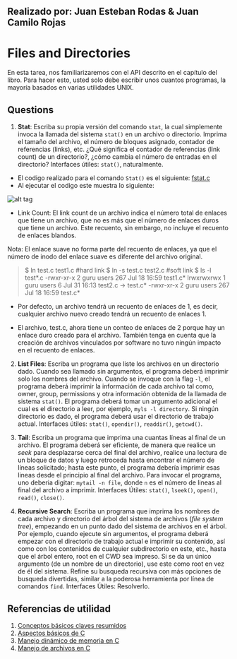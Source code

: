 ## Realizado por: Juan Esteban Rodas & Juan Camilo Rojas ## 

# Files and Directories #

En esta tarea, nos familiarizaremos con el API descrito en el capítulo del libro. Para hacer esto, usted solo debe escribir unos cuantos programas, la mayoría basados en varias utilidades UNIX.

## Questions ##

1. **Stat**: Escriba su propia versión del comando ```stat```, la cual simplemente invoca la llamada del sistema ```stat()``` en un archivo o directorio. Imprima el tamaño del archivo, el número de bloques asignado, contador de referencias (links), etc. ¿Qué significa el contador de referencias (link count) de un directorio?, ¿cómo cambia el número de entradas en el directorio? Interfaces útiles: ```stat()```, naturalmente.

- El codigo realizado para el comando ```Stat()``` es el siguiente: [fstat.c](https://github.com/Jeroquendo/files-directories/blob/master/fstat.c)
- Al ejecutar el codigo este muestra lo siguiente:

![alt tag]()

- Link Count:  El link count de un archivo indica el número total de enlaces que tiene un archivo, que no es más que el número de enlaces duros que tiene un archivo. Este recuento, sin embargo, no incluye el recuento de enlaces blandos.

Nota: El enlace suave no forma parte del recuento de enlaces, ya que el número de inodo del enlace suave es diferente del archivo original.

> $ ln test.c test1.c     #hard link
  $ ln -s test.c test2.c  #soft link
  $ ls -l test*.c
  -rwxr-xr-x 2 guru users 267 Jul 18 16:59 test1.c*
  lrwxrwxrwx 1 guru users   6 Jul 31 16:13 test2.c -> test.c*
  -rwxr-xr-x 2 guru users 267 Jul 18 16:59 test.c*

- Por defecto, un archivo tendrá un recuento de enlaces de 1, es decir, cualquier archivo nuevo creado tendrá un recuento de enlaces 1.

- El archivo, test.c, ahora tiene un conteo de enlaces de 2 porque hay un enlace duro creado para el archivo. También tenga en cuenta que la creación de archivos vinculados por software no tuvo ningún impacto en el recuento de enlaces.

2. **List Files**: Escriba un programa que liste los archivos en un directorio dado. Cuando sea llamado sin argumentos, el programa deberá imprimir solo los nombres del archivo. Cuando se invoque con la flag ```-l```, el programa deberá imprimir la información de cada archivo tal como, owner, group, permissions y otra información obtenida de la llamada de sistema ```stat()```. El programa deberá tomar un argumento adicional el cual es el directorio a leer, por ejemplo, ```myls -l directory```.  Si ningún directorio es dado, el programa deberá usar el directorio de trabajo actual. Interfaces útiles: ```stat()```, ```opendir()```, ```readdir()```, ```getcwd()```.

3. **Tail**: Escriba un programa que imprima una cuantas líneas al final de un archivo. El programa deberá ser eficiente, de manera que realice un *seek* para desplazarse cerca del final del archivo, realice una lectura de un bloque de datos y luego retroceda hasta encontrar el número de líneas solicitado; hasta este punto, el programa debería imprimir esas lineas desde el principio al final del archivo. Para invocar el programa, uno deberia digitar: ```mytail -n file```, donde ```n``` es el número de lineas al final del archivo a imprimir. Interfaces Útiles: ```stat()```, ```lseek()```, ```open()```, ```read()```, ```close()```.

4. **Recursive Search**: Escriba un programa que imprima los nombres de cada archivo y directorio del árbol del sistema de archivos (*file system tree*), empezando en un punto dado del sistema de archivos en el árbol. Por ejemplo, cuando ejecute sin argumentos, el programa deberá empezar con el directorio de trabajo actual e imprimir su contenido, así como con los contenidos de cualquier subdirectorio en este, etc., hasta que el árbol entero, root en el CWD sea impreso. Si se da un único argumento (de un nombre de un directorio), use este como root en vez de él del sistema. Refine su busqueda recursiva con más opciones de busqueda divertidas, similar a la poderosa herramienta por línea de comandos ```find```. Interfaces Útiles: Resolverlo.


## Referencias de utilidad ##

1. [Conceptos básicos claves resumidos](https://docs.google.com/document/d/1-336S7oKYwzSSSH-vzks8lGJ0R5VJoZu3PGBsz3vP2w/edit?usp=sharing)
2. [Aspectos básicos de C](https://github.com/repos-SO-UdeA/lab3)
3. [Manejo dinámico de memoria en C](https://github.com/repos-SO-UdeA/lab5)
4. [Manejo de archivos en C](https://github.com/repos-SO-UdeA/lab6)


